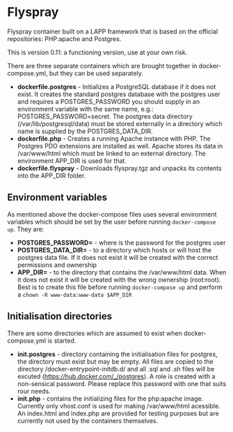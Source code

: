 # Flyspray
Flyspray container built on a LAPP framework that is based on the official repositories: PHP:apache and Postgres.

This is version 0.11: a functioning version, use at your own risk.

There are three separate containers which are brought together in
docker-compose.yml, but they can be used separately.

- **dockerfile.postgres** - Initializes a PostgreSQL database if it does not exist. It creates the standard postgres database with the postgres user and requires a POSTGRES_PASSWORD you should supply in an environment variable with the same name, e.g.: POSTGRES_PASSWORD=secret.
The postgres data directory (/var/lib/postgresql/data) must be stored externally in a directory which name is supplied by the POSTGRES_DATA_DIR.
- **dockerfile.php** - Creates a running Apache instance with PHP. The Postgres PDO extensions are installed as well. Apache stores its data in /var/www/html which must be linked to an external directory. The environment APP_DIR is used for that. 
- **dockerfile.flyspray** - Downloads flyspray.tgz and unpacks its contents into the APP_DIR folder.

## Environment variables

As mentioned above the docker-compose files uses several environment variables which should be set by the user before running `docker-compose up`. They are:
- **POSTGRES_PASSWORD=<pw>** - where <pw> is the password for the postgres user
- **POSTGRES_DATA_DIR=<path>** - <path> to a directory which hosts or will host the postgres data file. If it does not exist it will be created with the correct permissions and ownership
- **APP_DIR=<path>** - <path> to the directory that contains the /var/www/html data. When it does not exist it will be created with the wrong ownership (root:root). Best is to create this file before running `docker-compose up` and perform a `chown -R www-data:www-data $APP_DIR`

## Initialisation directories

There are some directories which are assumed to exist when docker-compose.yml is started. 

- **init.postgres** - directory containing the initialisation files for postgres, the directory must exist but may be empty. All files are copied to the directory /docker-entrypoint-initdb.d/ and all .sql and .sh files will be excuted (https://hub.docker.com/_/postgres).
A role is created with a non-sensical password. Please replace this password with one that suits rour needs.
- **init.php** - contains the initializing files for the php:apache image. Currently only vhost.conf is used for making /var/www/html acessible. An index.html and index.php are provided for testing purposes but are currently not used by the containers themselves.
